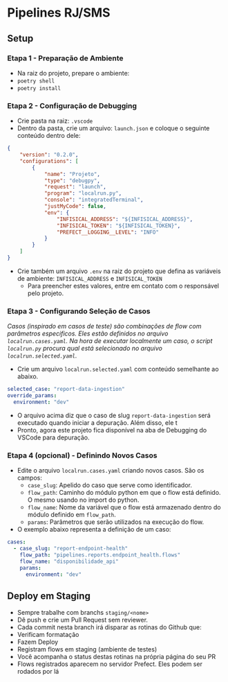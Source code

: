 # Pipelines RJ/SMS

## Setup

### Etapa 1 - Preparação de Ambiente
- Na raiz do projeto, prepare o ambiente:
 - `poetry shell`
 - `poetry install`

### Etapa 2 - Configuração de Debugging
- Crie pasta na raiz: `.vscode`
- Dentro da pasta, crie um arquivo: `launch.json` e coloque o seguinte conteúdo dentro dele:

```json
{
    "version": "0.2.0",
    "configurations": [
        {
            "name": "Projeto",
            "type": "debugpy",
            "request": "launch",
            "program": "localrun.py",
            "console": "integratedTerminal",
            "justMyCode": false,
            "env": {
                "INFISICAL_ADDRESS": "${INFISICAL_ADDRESS}",
                "INFISICAL_TOKEN": "${INFISICAL_TOKEN}",
                "PREFECT__LOGGING__LEVEL": "INFO"
            }
        }
    ]
}
```
- Crie também um arquivo `.env` na raiz do projeto que defina as variáveis de ambiente: `INFISICAL_ADDRESS` e `INFISICAL_TOKEN`
    - Para preencher estes valores, entre em contato com o responsável pelo projeto.

### Etapa 3 - Configurando Seleção de Casos
_Casos (inspirado em casos de teste) são combinações de flow com parâmetros especificos. Eles estão definidos no arquivo `localrun.cases.yaml`. Na hora de executar localmente um caso, o script `localrun.py` procura qual está selecionado no arquivo `localrun.selected.yaml`._
- Crie um arquivo `localrun.selected.yaml` com conteúdo semelhante ao abaixo.

```yaml
selected_case: "report-data-ingestion"
override_params:
  environment: "dev"
```

- O arquivo acima diz que o caso de slug `report-data-ingestion` será executado quando iniciar a depuração. Além disso, ele t
- Pronto, agora este projeto fica disponível na aba de Debugging do VSCode para depuração.

### Etapa 4 (opcional) - Definindo Novos Casos
- Edite o arquivo `localrun.cases.yaml` criando novos casos. São os campos:
    - `case_slug`: Apelido do caso que serve como identificador.
    - `flow_path`: Caminho do módulo python em que o flow está definido. O mesmo usando no import do python.
    - `flow_name`: Nome da variável que o flow está armazenado dentro do módulo definido em `flow_path`.
    - `params`: Parâmetros que serão utilizados na execução do flow.
- O exemplo abaixo representa a definição de um caso:

```yaml
cases:
  - case_slug: "report-endpoint-health"
    flow_path: "pipelines.reports.endpoint_health.flows"
    flow_name: "disponibilidade_api"
    params:
      environment: "dev"
```

## Deploy em Staging
- Sempre trabalhe com branchs `staging/<nome>`
- Dê push e crie um Pull Request sem reviewer.
- Cada commit nesta branch irá disparar as rotinas do Github que:
 - Verificam formatação
 - Fazem Deploy
 - Registram flows em staging (ambiente de testes)
- Você acompanha o status destas rotinas na própria página do seu PR
- Flows registrados aparecem no servidor Prefect. Eles podem ser rodados por lá